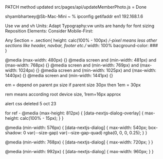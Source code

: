PATCH method updated
src/pages/api/updateMemberPhoto.js = Done

shyambharteey@Sb-Mac-Mini ~ % ipconfig getifaddr en1
192.168.1.6

Use vw and vh Units: 
Adapt Typography:vw units are handy for font sizing
Reposition Elements:
Consider Mobile-First: 

Any Section = .section{
    height: calc(100% - 100px) */-pixel means less other sections like header, navbar, footer etc./*
    width: 100%
    bacground-color: ###
}

@media (max-width: 480px) {}
@media screen and (min-width: 481px) and (max-width: 768px) {}
@media screen and (min-width: 769px) and (max-width: 1024px) {}
@media screen and (min-width: 1025px) and (max-width: 1440px) {}
@media screen and (min-width: 1441px) {}

em = depend on parent px size if parent size 30px then 1em = 30px

rem means according root device size, 1rem=16px approx


alert css deleted 5 oct 23

for ref - @media (max-height: 812px) {
    [data-nextjs-dialog-overlay] {
      max-height: calc(100% - 15px);
    }
  }

  @media (min-width: 576px) {
    [data-nextjs-dialog] {
      max-width: 540px;
      box-shadow: 0 var(--size-gap) var(--size-gap-quad) rgba(0, 0, 0, 0.25);
    }
  }

  @media (min-width: 768px) {
    [data-nextjs-dialog] {
      max-width: 720px;
    }
  }

  @media (min-width: 992px) {
    [data-nextjs-dialog] {
      max-width: 960px;
    }
  }